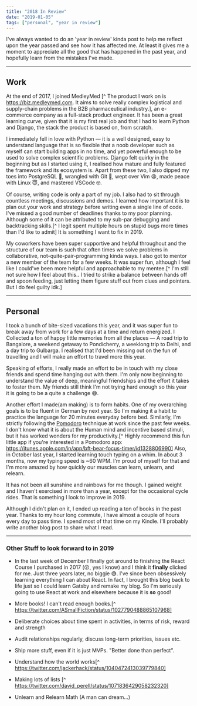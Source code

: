 ```yaml
---
title: "2018 In Review"
date: "2019-01-05"
tags: ["personal", "year in review"]
---
```


I've always wanted to do an 'year in review' kinda post to help me reflect upon the year passed and see how it has affected me.
At least it gives me a moment to appreciate all the good that has happened in the past year, and hopefully learn from the mistakes I've made.

---
## Work
At the end of 2017, I joined MedleyMed
[^ The product I work on is https://biz.medleymed.com. It aims to solve really complex logistical and supply-chain problems in the B2B pharmaceutical industry.], an e-commerce company  as a full-stack product engineer. It has been a great learning curve, given that it is my first real job and that I had to learn Python and Django, the stack the product is based on, from scratch.

I immediately fell in love with Python — it is a well designed, easy to understand language that is so flexible that a noob developer such as myself can start building apps in no time, and yet powerful enough to be used to solve complex scientific problems. Django felt quirky in the beginning but as I started using it, I realised how mature and fully featured the framework and its ecosystem is. Apart from these two, I also dipped my toes into PostgreSQL 🤞, wrangled with Git 💪, wept over Vim 😫, made peace with Linux 😇, and mastered VSCode 🤓.

Of course, writing code is only a part of my job. I also had to sit through countless meetings, discussions and demos. I learned how important it is to plan out your work and strategy before writing even a single line of code. I've missed a good number of deadlines thanks to my poor planning. Although some of it can be attributed to my sub-par debugging and backtracking skills.[^ I legit spent multiple hours on stupid bugs more times than I'd like to admit] It is something I want to fix in 2019.

My coworkers have been super supportive and helpful throughout and the structure of our team is such that often times we solve problems in collaborative, not-quite-pair-programming kinda ways. I also got to mentor a new member of the team for a few weeks. It was super fun, although I feel like I could've been more helpful and approachable to my mentee.[^ I'm still not sure how I feel about this.. I tried to strike a balance between hands off and spoon feeding, just letting them figure stuff out from clues and pointers. But I do feel guilty idk.]

---

## Personal
I took a bunch of bite-sized vacations this year, and it was super fun to break away from work for a few days at a time and return energized. I Collected a ton of happy little memories from all the places — A road trip to Bangalore, a weekend getaway to Pondicherry, a weeklong trip to Delhi, and a day trip to Gulbarga. I realised that I'd been missing out on the fun of travelling and I will make an effort to travel more this year.

Speaking of efforts, I really made an effort to be in touch with my close friends and spend time hanging out with them. I'm only now beginning to understand the value of deep, meaningful friendships and the effort it takes to foster them. My friends still think I'm not trying hard enough so this year it is going to be a quite a challenge 😅.

Another effort I made(am making) is to form habits. One of my overarching goals is to be fluent in German by next year.
So I'm making it a habit to practice the language for 20 minutes everyday before bed.
Similarly, I'm strictly following the [Pomodoro](https://en.wikipedia.org/wiki/Pomodoro_Technique) technique at work since the past few weeks.
I don't know what it is about the Human mind and incentive based stimuli, but it has worked wonders for my productivity.[^ Highly recommend this fun little app if you're interested in a Pomodoro app: https://itunes.apple.com/in/app/bft-bear-focus-timer/id1328806990]
Also, in October last year, I started learning touch typing on a whim. In about 3 months, now my typing speed is ~60 WPM. I'm proud of myself for that and I'm more amazed by how quickly our muscles can learn, unlearn, and relearn.

It has not been all sunshine and rainbows for me though. I gained weight and I haven't exercised in more than a year, except for the occasional cycle rides. That is something I look to improve in 2019.

Although I didn't plan on it, I ended up reading a ton of books in the past year. Thanks to my hour long commute, I have almost a couple of hours every day to pass time. I spend most of that time on my Kindle. I'll probably write another blog post to share what I read.

---

### Other Stuff to look forward to in 2019
- In the last week of December I finally got around to finishing the React Course I purchased in 2017 (😲, yes I know) and I think it **finally** clicked for me. Just three years later, no biggie 😅. I've since been obsessively learning everything I can about React. In fact, I brought this blog back to life just so I could learn Gatsby and remake my blog. So I'm seriously going to use React at work and elsewhere because it is **so** good!

- More books! I can't read enough books.[^ https://twitter.com/ASmallFiction/status/1027790488865107968]

- Deliberate choices about time spent in activities, in terms of risk, reward and strength

- Audit relationships regularly, discuss long-term priorities, issues etc.

- Ship more stuff, even if it is just MVPs. "Better done than perfect".

- Understand how the world works[^ https://twitter.com/jackerhack/status/1040472413039779840]

- Making lots of lists [^ https://twitter.com/david_perell/status/1071836429058232320]

- Unlearn and Relearn Math (A man can dream...)


